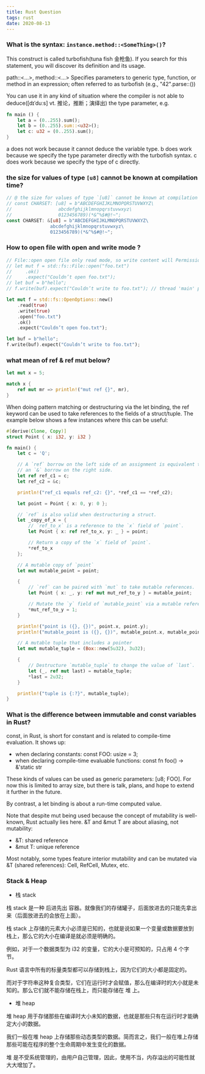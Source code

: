 ```yaml
---
title: Rust Question
tags: rust
date: 2020-08-13
---
```


### What is the syntax: `instance.method::<SomeThing>()`?

This construct is called turbofish(tuna fish 金枪鱼). If you search for this statement, you will discover its definition and its usage.

path::<...>, method::<...> Specifies parameters to generic type, function, or method in an expression; often referred to as turbofish (e.g., "42".parse::<i32>())

You can use it in any kind of situation where the compiler is not able to deduce([dɪˈduːs]
vt. 推论，推断；演绎出) the type parameter, e.g.

```rust
fn main () {
    let a = (0..255).sum();
    let b = (0..255).sum::<u32>();
    let c: u32 = (0..255).sum();
}
```

a does not work because it cannot deduce the variable type.
b does work because we specify the type parameter directly with the turbofish syntax.
c does work because we specify the type of c directly.

### the size for values of type `[u8]` cannot be known at compilation time?

```rust
// @ the size for values of type `[u8]` cannot be known at compilation time, the trait `std::marker::Sized` is not implemented for `[u8]`
// const CHARSET: [u8] = b"ABCDEFGHIJKLMNOPQRSTUVWXYZ\
//                 abcdefghijklmnopqrstuvwxyz\
//                 0123456789)(*&^%$#@!~";
const CHARSET: &[u8] = b"ABCDEFGHIJKLMNOPQRSTUVWXYZ\
                abcdefghijklmnopqrstuvwxyz\
                0123456789)(*&^%$#@!~";
```

### How to open file with open and write mode ?

```rust
// File::open open file only read mode, so write content will PermissionDenied
// let mut f = std::fs::File::open("foo.txt")
//     .ok()
//     .expect("Couldn’t open foo.txt");
// let buf = b"hello";
// f.write(buf).expect("Couldn’t write to foo.txt"); // thread 'main' panicked at 'Couldn’t write to foo.txt: Os { code: 5, kind: PermissionDenied, message: "拒绝访问。" }'

let mut f = std::fs::OpenOptions::new()
    .read(true)
    .write(true)
    .open("foo.txt")
    .ok()
    .expect("Couldn’t open foo.txt");

let buf = b"hello";
f.write(buf).expect("Couldn’t write to foo.txt");
```

### what mean of ref & ref mut below?

```rust
let mut x = 5;

match x {
    ref mut mr => println!("mut ref {}", mr),
}
```

When doing pattern matching or destructuring via the let binding, the ref keyword can be used to take references to the fields of a struct/tuple. The example below shows a few instances where this can be useful:

```rust
#[derive(Clone, Copy)]
struct Point { x: i32, y: i32 }

fn main() {
    let c = 'Q';

    // A `ref` borrow on the left side of an assignment is equivalent to
    // an `&` borrow on the right side.
    let ref ref_c1 = c;
    let ref_c2 = &c;

    println!("ref_c1 equals ref_c2: {}", *ref_c1 == *ref_c2);

    let point = Point { x: 0, y: 0 };

    // `ref` is also valid when destructuring a struct.
    let _copy_of_x = {
        // `ref_to_x` is a reference to the `x` field of `point`.
        let Point { x: ref ref_to_x, y: _ } = point;

        // Return a copy of the `x` field of `point`.
        *ref_to_x
    };

    // A mutable copy of `point`
    let mut mutable_point = point;

    {
        // `ref` can be paired with `mut` to take mutable references.
        let Point { x: _, y: ref mut mut_ref_to_y } = mutable_point;

        // Mutate the `y` field of `mutable_point` via a mutable reference.
        *mut_ref_to_y = 1;
    }

    println!("point is ({}, {})", point.x, point.y);
    println!("mutable_point is ({}, {})", mutable_point.x, mutable_point.y);

    // A mutable tuple that includes a pointer
    let mut mutable_tuple = (Box::new(5u32), 3u32);

    {
        // Destructure `mutable_tuple` to change the value of `last`.
        let (_, ref mut last) = mutable_tuple;
        *last = 2u32;
    }

    println!("tuple is {:?}", mutable_tuple);
}
```

### What is the difference between immutable and const variables in Rust?

const, in Rust, is short for constant and is related to compile-time evaluation. It shows up:

-   when declaring constants: const FOO: usize = 3;
-   when declaring compile-time evaluable functions: const fn foo() -> &'static str

These kinds of values can be used as generic parameters: [u8; FOO]. For now this is limited to array size, but there is talk, plans, and hope to extend it further in the future.

By contrast, a let binding is about a run-time computed value.

Note that despite mut being used because the concept of mutability is well-known, Rust actually lies here. &T and &mut T are about aliasing, not mutability:

-   &T: shared reference
-   &mut T: unique reference

Most notably, some types feature interior mutability and can be mutated via &T (shared references): Cell, RefCell, Mutex, etc.

### Stack & Heap

-   栈 stack

栈 stack 是一种 后进先出 容器。就像我们的存储罐子，后面放进去的只能先拿出来（后面放进去的会放在上面）。

栈 stack 上存储的元素大小必须是已知的，也就是说如果一个变量或数据要放到栈上，那么它的大小在编译是就必须是明确的。

例如，对于一个数据类型为 i32 的变量，它的大小是可预知的，只占用 4 个字节。

Rust 语言中所有的标量类型都可以存储到栈上，因为它们的大小都是固定的。

而对于字符串这种复合类型，它们在运行时才会赋值，那么在编译时的大小就是未知的。那么它们就不能存储在栈上，而只能存储在 堆 上。

-   堆 heap

堆 heap 用于存储那些在编译时大小未知的数据，也就是那些只有在运行时才能确定大小的数据。

我们一般在堆 heap 上存储那些动态类型的数据。简而言之，我们一般在堆上存储那些可能在程序的整个生命周期中发生变化的数据。

堆 是不受系统管理的，由用户自己管理，因此，使用不当，内存溢出的可能性就大大增加了。
